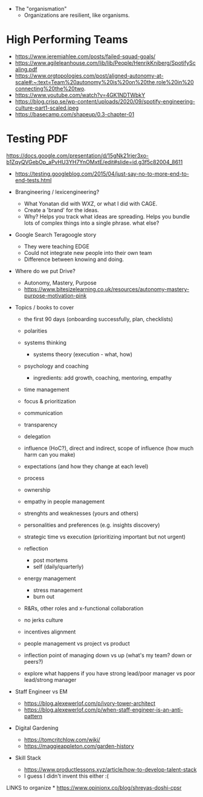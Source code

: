 * The "organismation"
    * Organizations are resilient, like organisms.

# High Performing Teams
* https://www.jeremiahlee.com/posts/failed-squad-goals/
* https://www.agileleanhouse.com/lib/lib/People/HenrikKniberg/SpotifyScaling.pdf
* https://www.orgtopologies.com/post/aligned-autonomy-at-scale#:~:text=Team%20autonomy%20is%20on%20the,role%20in%20connecting%20the%20two.
* https://www.youtube.com/watch?v=4GK1NDTWbkY
* https://blog.crisp.se/wp-content/uploads/2020/09/spotify-engineering-culture-part1-scaled.jpeg
* https://basecamp.com/shapeup/0.3-chapter-01

# Testing PDF
https://docs.google.com/presentation/d/15gNk21rjer3xo-b1ZqyQVGebOp_aPvHU3YH7YnOMxtE/edit#slide=id.g3f5c82004_8611
* https://testing.googleblog.com/2015/04/just-say-no-to-more-end-to-end-tests.html

* Brangineering / lexicengineering?
    * What Yonatan did with WXZ, or what I did with CAGE.
    * Create a 'brand' for the ideas.
    * Why? Helps you track what ideas are spreading. Helps you bundle lots of complex things into a single phrase. what else?

* Google Search Teragoogle story   
    * They were teaching EDGE
    * Could not integrate new people into their own team
    * Difference between knowing and doing.

* Where do we put Drive? 
    * Autonomy, Mastery, Purpose
    * https://www.bitesizelearning.co.uk/resources/autonomy-mastery-purpose-motivation-pink

* Topics / books to cover
    * the first 90 days (onboarding successfully, plan, checklists)
    * polarities
    * systems thinking
        * systems theory (execution - what, how)
    * psychology and coaching
        * ingredients: add growth, coaching, mentoring, empathy


    * time management
    * focus & prioritization
    * communication
    * transparency
    * delegation
    * influence (HoC?), direct and indirect, scope of influence (how much harm can you make)
    * expectations (and how they change at each level)
    * process
    * ownership
    * empathy in people management
    * strenghts and weaknesses (yours and others)
    * personalities and preferences (e.g. insights discovery)
    * strategic time vs execution (prioritizing important but not urgent)
    * reflection
        * post mortems
        * self (daily/quarterly)
    * energy management
        * stress management
        * burn out
    * R&Rs, other roles and x-functional collaboration
    * no jerks culture
    * incentives alignment
    * people management vs project vs product
    * inflection point of managing down vs up (what's my team? down or peers?)
    * explore what happens if you have strong lead/poor manager vs poor lead/strong manager

* Staff Engineer vs EM
    * https://blog.alexewerlof.com/p/ivory-tower-architect
    * https://blog.alexewerlof.com/p/when-staff-engineer-is-an-anti-pattern

* Digital Gardening
    * https://tomcritchlow.com/wiki/
    * https://maggieappleton.com/garden-history

* Skill Stack
    * https://www.productlessons.xyz/article/how-to-develop-talent-stack
    * I guess I didn't invent this either :(

LINKS to organize
    * https://www.opinionx.co/blog/shreyas-doshi-cpsr
